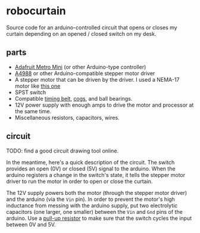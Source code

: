 # robocurtain
Source code for an arduino-controlled circuit that opens or closes my curtain depending on an opened / closed switch on my desk.

## parts
* [Adafruit Metro Mini](https://www.adafruit.com/product/2590) (or other Arduino-type controller)
* [A4988](https://www.pololu.com/product/1182) or other Arduino-compatible stepper motor driver
* A stepper motor that can be driven by the driver. I used a NEMA-17 motor like [this one](https://www.adafruit.com/product/324?gclid=Cj0KCQjw78yFBhCZARIsAOxgSx3dNbwpMxdGpMKO2eSwk9kavhkuKxqNSe1BPVoUfb8XnATOi6yRQY0aAtBJEALw_wcB)
* SPST switch
* Compatible [timing belt](https://www.adafruit.com/product/1184), [cogs](https://www.adafruit.com/product/1253), and ball bearings.
* 12V power supply with enough amps to drive the motor and processor at the same time.
* Miscellaneous resistors, capacitors, wires.

## circuit
TODO: find a good circuit drawing tool online.

In the meantime, here's a quick description of the circuit. The switch provides an open (0V) or closed (5V) signal to the arduino. When the arduino registers a change in the switch's state, it tells the stepper motor driver to run the motor in order to open or close the curtain.

The 12V supply powers both the motor (through the stepper motor driver) and the arduino (via the `Vin` pin). In order to prevent the motor's high inductance from messing with the arduino supply, put two electrolytic capacitors (one larger, one smaller) between the `Vin` and `Gnd` pins of the arduino. Use a [pull-up resistor](https://learn.sparkfun.com/tutorials/pull-up-resistors/all) to make sure that the switch cycles the input between 0V and 5V.
